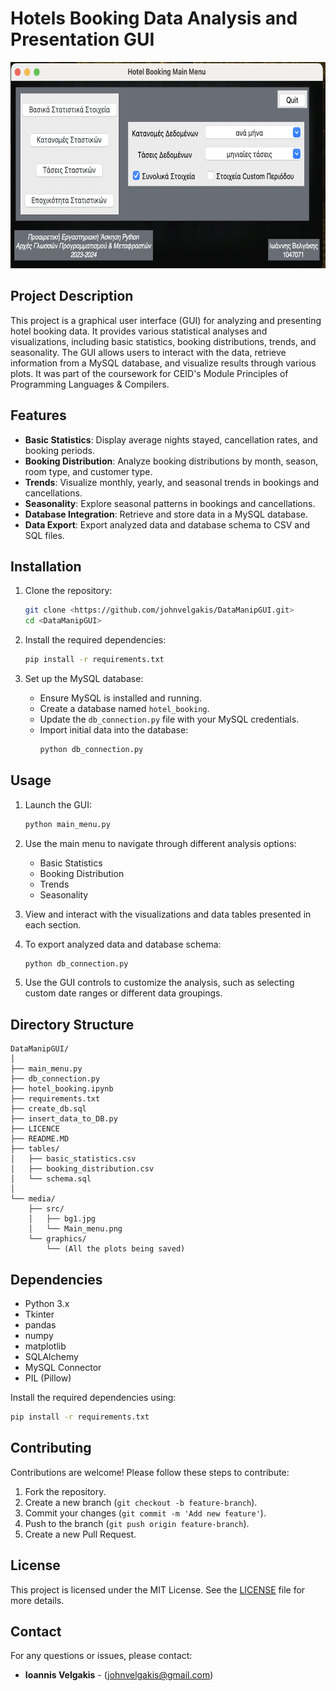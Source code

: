 # Hotels Booking Data Analysis and Presentation GUI
<div align='center'>
    <img src="media/src/Main_menu.png" alt="Main Menu" width="580" height="330">
</div>

## Project Description

This project is a graphical user interface (GUI) for analyzing and presenting hotel booking data. It provides various statistical analyses and visualizations, including basic statistics, booking distributions, trends, and seasonality. The GUI allows users to interact with the data, retrieve information from a MySQL database, and visualize results through various plots. It was part of the coursework for CEID's Module Principles of Programming Languages & Compilers.


## Features

- **Basic Statistics**: Display average nights stayed, cancellation rates, and booking periods.
- **Booking Distribution**: Analyze booking distributions by month, season, room type, and customer type.
- **Trends**: Visualize monthly, yearly, and seasonal trends in bookings and cancellations.
- **Seasonality**: Explore seasonal patterns in bookings and cancellations.
- **Database Integration**: Retrieve and store data in a MySQL database.
- **Data Export**: Export analyzed data and database schema to CSV and SQL files.

## Installation

1. Clone the repository:
    ```sh
    git clone <https://github.com/johnvelgakis/DataManipGUI.git>
    cd <DataManipGUI>
    ```

2. Install the required dependencies:
    ```sh
    pip install -r requirements.txt
    ```

3. Set up the MySQL database:
    - Ensure MySQL is installed and running.
    - Create a database named `hotel_booking`.
    - Update the `db_connection.py` file with your MySQL credentials.
    - Import initial data into the database:
        ```sh
        python db_connection.py
        ```

## Usage

1. Launch the GUI:
    ```sh
    python main_menu.py
    ```

2. Use the main menu to navigate through different analysis options:
    - Basic Statistics
    - Booking Distribution
    - Trends
    - Seasonality

3. View and interact with the visualizations and data tables presented in each section.

4. To export analyzed data and database schema:
    ```sh
    python db_connection.py
    ```

5. Use the GUI controls to customize the analysis, such as selecting custom date ranges or different data groupings.

## Directory Structure

```
DataManipGUI/ 
│
├── main_menu.py
├── db_connection.py
├── hotel_booking.ipynb
├── requirements.txt
├── create_db.sql
├── insert_data_to_DB.py
├── LICENCE
├── README.MD
├── tables/
│   ├── basic_statistics.csv
│   ├── booking_distribution.csv
│   └── schema.sql
│
└── media/
    ├── src/
    │   ├── bg1.jpg
    │   └── Main_menu.png
    └── graphics/
        └── (All the plots being saved)
```

## Dependencies
 
- Python 3.x
- Tkinter
- pandas
- numpy
- matplotlib
- SQLAlchemy
- MySQL Connector
- PIL (Pillow)

Install the required dependencies using:
```sh
pip install -r requirements.txt
```

## Contributing

Contributions are welcome! Please follow these steps to contribute:

1. Fork the repository.
2. Create a new branch (`git checkout -b feature-branch`).
3. Commit your changes (`git commit -m 'Add new feature'`).
4. Push to the branch (`git push origin feature-branch`).
5. Create a new Pull Request.

## License

This project is licensed under the MIT License. See the [LICENSE](LICENSE) file for more details.

## Contact

For any questions or issues, please contact:

- **Ioannis Velgakis** - (johnvelgakis@gmail.com)
